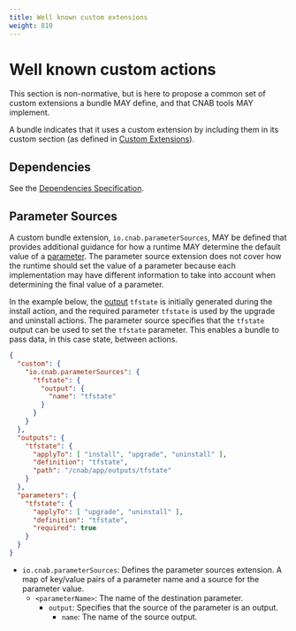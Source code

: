```yaml
---
title: Well known custom extensions
weight: 810
---
```


# Well known custom actions

This section is non-normative, but is here to propose a common set of custom extensions a bundle MAY define, and that CNAB tools MAY implement.

A bundle indicates that it uses a custom extension by including them in its custom section (as defined in [Custom Extensions](101-bundle-json.md#custom-extensions)).

## Dependencies

See the [Dependencies Specification](500-CNAB-dependencies.md).

## Parameter Sources

A custom bundle extension, `io.cnab.parameterSources`, MAY be defined that provides additional guidance for how a runtime MAY determine the default value of a [parameter][parameter]. The parameter source extension does not cover how the runtime should set the value of a parameter because each implementation may have different information to take into account when determining the final value of a parameter.

In the example below, the [output][output] `tfstate` is initially generated during the install action, and the required parameter `tfstate` is used by the upgrade and uninstall actions. The parameter source specifies that the `tfstate` output can be used to set the `tfstate` parameter. This enables a bundle to pass data, in this case state, between actions.

```json
{
  "custom": {
    "io.cnab.parameterSources": {
      "tfstate": {
        "output": {
          "name": "tfstate"
        }
      }
    }
  },
  "outputs": {
    "tfstate": {
      "applyTo": [ "install", "upgrade", "uninstall" ],
      "definition": "tfstate",
      "path": "/cnab/app/outputs/tfstate"
    }
  },
  "parameters": {
    "tfstate": {
      "applyTo": [ "upgrade", "uninstall" ],
      "definition": "tfstate",
      "required": true
    }
  }
}
```

- `io.cnab.parameterSources`: Defines the parameter sources extension. A map of key/value pairs of a parameter name and a source for the parameter value.
  - `<parameterName>`: The name of the destination parameter.
    - `output`: Specifies that the source of the parameter is an output.
      - `name`: The name of the source output.

[parameter]: 101-bundle-json.md#parameters
[output]: 101-bundle-json.md#outputs
